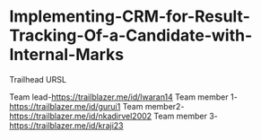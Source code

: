 # Implementing-CRM-for-Result-Tracking-Of-a-Candidate-with-Internal-Marks
Trailhead URSL

Team lead-https://trailblazer.me/id/lwaran14
Team member 1-https://trailblazer.me/id/gurui1
Team member2-https://trailblazer.me/id/nkadirvel2002
Team member 3-https://trailblazer.me/id/kraji23
